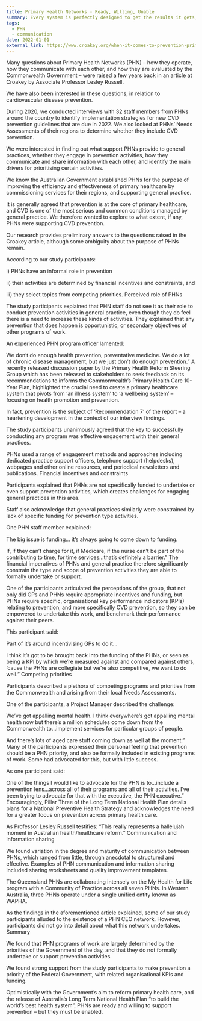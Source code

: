 ```yaml
---
title: Primary Health Networks - Ready, Willing, Unable
summary: Every system is perfectly designed to get the results it gets, goes the oft-quoted adage. Surely, it’s well past time to design a primary healthcare system that makes it easy and rewarding to prioritise prevention?
tags:
  - PHN
  - communication
date: 2022-01-01
external_link: https://www.croakey.org/when-it-comes-to-prevention-primary-health-networks-are-ready-willing-and-unable/
---
```


Many questions about Primary Health Networks (PHN) – how they operate, how they communicate with each other, and how they are evaluated by the Commonwealth Government – were raised a few years back in an article at Croakey by Associate Professor Lesley Russell.

We have also been interested in these questions, in relation to cardiovascular disease prevention.

During 2020, we conducted interviews with 32 staff members from PHNs around the country to identify implementation strategies for new CVD prevention guidelines that are due in 2022. We also looked at PHNs’ Needs Assessments of their regions to determine whether they include CVD prevention.

We were interested in finding out what support PHNs provide to general practices, whether they engage in prevention activities, how they communicate and share information with each other, and identify the main drivers for prioritising certain activities.

We know the Australian Government established PHNs for the purpose of improving the efficiency and effectiveness of primary healthcare by commissioning services for their regions, and supporting general practice.

It is generally agreed that prevention is at the core of primary healthcare, and CVD is one of the most serious and common conditions managed by general practice. We therefore wanted to explore to what extent, if any, PHNs were supporting CVD prevention.

Our research provides preliminary answers to the questions raised in the Croakey article, although some ambiguity about the purpose of PHNs remain.

According to our study participants:

i) PHNs have an informal role in prevention

ii) their activities are determined by financial incentives and constraints, and

iii) they select topics from competing priorities. Perceived role of PHNs

The study participants explained that PHN staff do not see it as their role to conduct prevention activities in general practice, even though they do feel there is a need to increase these kinds of activities. They explained that any prevention that does happen is opportunistic, or secondary objectives of other programs of work.

An experienced PHN program officer lamented:

We don’t do enough health prevention, preventative medicine. We do a lot of chronic disease management, but we just don’t do enough prevention.”
A recently released discussion paper by the Primary Health Reform Steering Group which has been released to stakeholders to seek feedback on its recommendations to informs the Commonwealth’s Primary Health Care 10-Year Plan, highlighted the crucial need to create a primary healthcare system that pivots from ‘an illness system’ to ‘a wellbeing system’ – focusing on health promotion and prevention.

In fact, prevention is the subject of ‘Recommendation 7’ of the report – a heartening development in the context of our interview findings.

The study participants unanimously agreed that the key to successfully conducting any program was effective engagement with their general practices.

PHNs used a range of engagement methods and approaches including dedicated practice support officers, telephone support (helpdesks), webpages and other online resources, and periodical newsletters and publications. Financial incentives and constraints

Participants explained that PHNs are not specifically funded to undertake or even support prevention activities, which creates challenges for engaging general practices in this area.

Staff also acknowledge that general practices similarly were constrained by lack of specific funding for prevention type activities.

One PHN staff member explained:

The big issue is funding… it’s always going to come down to funding.

If, if they can’t charge for it, if Medicare, if the nurse can’t be part of the contributing to time, for time services…that’s definitely a barrier.”
The financial imperatives of PHNs and general practice therefore significantly constrain the type and scope of prevention activities they are able to formally undertake or support.

One of the participants articulated the perceptions of the group, that not only did GPs and PHNs require appropriate incentives and funding, but PHNs require specific, organisational key performance indicators (KPIs) relating to prevention, and more specifically CVD prevention, so they can be empowered to undertake this work, and benchmark their performance against their peers.

This participant said:

Part of it’s around incentivising GPs to do it…

I think it’s got to be brought back into the funding of the PHNs, or seen as being a KPI by which we’re measured against and compared against others, ‘cause the PHNs are collegiate but we’re also competitive, we want to do well.”
Competing priorities

Participants described a plethora of competing programs and priorities from the Commonwealth and arising from their local Needs Assessments.

One of the participants, a Project Manager described the challenge:

We’ve got appalling mental health. I think everywhere’s got appalling mental health now but there’s a million schedules come down from the Commonwealth to…implement services for particular groups of people.

And there’s lots of aged care stuff coming down as well at the moment.”
Many of the participants expressed their personal feeling that prevention should be a PHN priority, and also be formally included in existing programs of work. Some had advocated for this, but with little success.

As one participant said:

One of the things I would like to advocate for the PHN is to…include a prevention lens…across all of their programs and all of their activities. I’ve been trying to advocate for that with the executive, the PHN executive.”
Encouragingly, Pillar Three of the Long Term National Health Plan details plans for a National Preventive Health Strategy and acknowledges the need for a greater focus on prevention across primary health care.

As Professor Lesley Russell testifies: “This really represents a hallelujah moment in Australian health/healthcare reform.” Communication and information sharing

We found variation in the degree and maturity of communication between PHNs, which ranged from little, through anecdotal to structured and effective. Examples of PHN communication and information sharing included sharing worksheets and quality improvement templates.

The Queensland PHNs are collaborating intensely on the My Health for Life program with a Community of Practice across all seven PHNs. In Western Australia, three PHNs operate under a single unified entity known as WAPHA.

As the findings in the aforementioned article explained, some of our study participants alluded to the existence of a PHN CEO network. However, participants did not go into detail about what this network undertakes. Summary

We found that PHN programs of work are largely determined by the priorities of the Government of the day, and that they do not formally undertake or support prevention activities.

We found strong support from the study participants to make prevention a priority of the Federal Government, with related organisational KPIs and funding.

Optimistically with the Government’s aim to reform primary health care, and the release of Australia’s Long Term National Health Plan “to build the world’s best health system”, PHNs are ready and willing to support prevention – but they must be enabled.